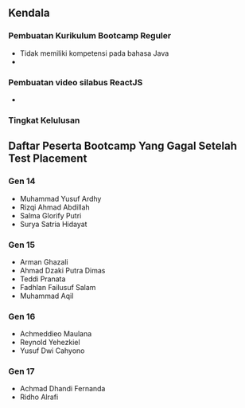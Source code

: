 
## Kendala

### Pembuatan Kurikulum Bootcamp Reguler
- Tidak memiliki kompetensi pada bahasa Java
- 

### Pembuatan video silabus ReactJS
- 

### Tingkat Kelulusan


## Daftar Peserta Bootcamp Yang Gagal Setelah Test Placement

### Gen 14
- Muhammad Yusuf Ardhy
- Rizqi Ahmad Abdillah
- Salma Glorify Putri
- Surya Satria Hidayat

### Gen 15
- Arman Ghazali
- Ahmad Dzaki Putra Dimas
- Teddi Pranata
- Fadhlan Failusuf Salam
- Muhammad Aqil

### Gen 16
- Achmeddieo Maulana
- Reynold Yehezkiel
- Yusuf Dwi Cahyono

### Gen 17
- Achmad Dhandi Fernanda
- Ridho Alrafi